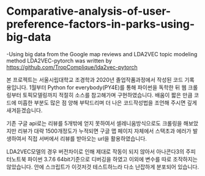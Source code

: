 # Comparative-analysis-of-user-preference-factors-in-parks-using-big-data
-Using big data from the Google map reviews and LDA2VEC topic modeling method
LDA2VEC-pytorch was written by https://github.com/TropComplique/lda2vec-pytorch


본 프로젝트는 서울시립대학교 조경학과 2020년 졸업작품과정에서 작성된 코드 기록용입니다.
1월부터 Python for everybody(PY4E)를 통해 파이썬을 독학한 뒤 웹 크롤링부터 토픽모델링까지 적절히 소스를 참고해가며 구현하였습니다.
배움이 짧은 만큼 코드에 미흡한 부분도 많은 점 양해 부탁드리며 더 나은 코드작성법을 조언해 주시면 깊게 새겨듣겠습니다.

기존 구글 api로는 리뷰를 5개밖에 얻지 못하여서 셀레니움방식으로도 크롤링을 해보았지만 리뷰가 대략 1500개정도가 누적되면 구글 맵 페이지 자체에서 스택초과 에러가 발생하여서 직접 서버에서 리뷰를 받아오는 url을 활용하였습니다. 

LDA2VEC모델의 경우 버전차이로 인해 제대로 작동이 되지 않아서 아나콘다3의 주피터노트북 파이썬 3.7.6 64bit기준으로 디버깅을 하였고 이외에 변수를 따로 조작하지는 않았습니다. 안에 스크립트가 이것저것 테스트하느라 다소 난잡하게 분포되어 있습니다.
